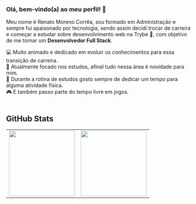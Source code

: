 ### Olá, bem-vindo(a) ao meu perfil! 👋

Meu nome é Renato Moreno Corrêa, sou formado em Administração e sempre fui apaixonado por tecnologia, sendo assim decidi trocar de carreira e começar a estudar sobre desenvolvimento web na Trybe :rocket:, com objetivo de me tornar um <b>Desenvolvedor Full Stack</b>.

<div>
💻 Muito animado e dedicado em evoluir os conhecimentos para essa transição de carreira.
<br>
📖 Atualmente focado nos estudos, afinal tudo nessa área é novidade para mim.
<br>
🏃 Durante a rotina de estudos gosto sempre de dedicar um tempo para alguma atividade física.
<br>
🎮 E também passo parte do tempo livre em jogos.
<br>
</div>
<br>

## GitHub Stats
<table>
  <tr>
    <td>
      <a href="https://github.com/ree1moreno" rel="noopener noreferrer" target="_blank">
        <img align="center" height="180em" src="https://github-readme-stats.vercel.app/api?username=ree1moreno&show_icons=true&theme=vision-friendly-dark&include_all_commits=true&count_private=true" />
      </a>
    </td>
    <td>
      <a href="https://github.com/ree1moreno" rel="noopener noreferrer" target="_blank" target="_blank">
        <img align="center" height="180em" src="https://github-readme-stats.vercel.app/api/top-langs/?username=ree1moreno&layout=compact&langs_count=7&theme=vision-friendly-dark" />
      </a>
    </td>
  </tr>
</table>
  
<!--
**ree1moreno/ree1moreno** is a ✨ _special_ ✨ repository because its `README.md` (this file) appears on your GitHub profile.

Here are some ideas to get you started:

- 🔭 I’m currently working on ...
- 🌱 I’m currently learning ...
- 👯 I’m looking to collaborate on ...
- 🤔 I’m looking for help with ...
- 💬 Ask me about ...
- 📫 How to reach me: ...
- 😄 Pronouns: ...
- ⚡ Fun fact: ...
-->
